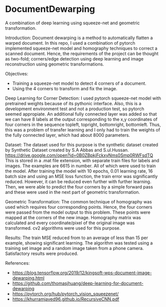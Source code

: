 # DocumentDewarping
A combination of deep learning using squeeze-net and geometric transformation.

Introduction: 
Document dewarping is a method to automatically flatten a warped document. 
In this repo, I used a combination of pytorch implemented squeeze-net model and homography techniques to correct a scanned document. 
Hence, the requirements of the project can be thought as two-fold; corners/edge detection using deep learning and image reconstruction using geometric transformations.

Objectives:
- Training a squeeze-net model to detect 4 corners of a document.
- Using the 4 corners to transform and fix the image.

Deep Learning for Corner Detection: 
I used pytorch squeeze-net model with pretrained weights because of its pythonic interface. Also, this is a development environment test and not a production test, so pytorch seemed appropiate. An additional fully connected layer was added so that we can have 8 labels at the output 
corresponding to the x,y coordinates of four corners in the sequence topleft, topright, bottomright, bottomleft. Thus, this was a problem of transfer learning and I only
had to train the weights of the fully connected layer, which had about 8000 parameters. 

Dataset: 
The dataset used for this purpose is the synthetic dataset created by Synthetic Dataset created by S.A Abbas and S.ul.Hussan. 
https://drive.google.com/open?id=0B0ZBpkjFckxyNms0Smp0RWFsdTQ
This is stored in a .mat file extension, with separate train files for labels and images. The examples are 6615 in number. All of which were used to train the model.
After training the model with 10 epochs, 0.01 learning rate, 16 batch size and using an MSE loss function, the train error was significantly reduced. However, it can be reduced even further with further learning.
Then, we were able to predict the four corners by a simple forward pass and these were used in the next part of geometric transformation.

Geometric Transformation:
The common technique of homography was used which requires four corresponding points. Hence, the four corners were passed from the model output to this problem. These 
points were mapped at the corners of the new image. Homography matrix was calculated and every coordinate/pixel of the original image was transformed. cv2 algorithms were used for this purpose.

Results:
The train MSE reduced from to an average of less than 15 per example, showing significant learning. The algorithm was tested using a training set image and a random image taken from a phone camera. Satisfactory results were produced.  

References:
- https://blog.tensorflow.org/2019/12/kingsoft-wps-document-image-dewarping.html
- https://github.com/thomasjhuang/deep-learning-for-document-dewarping
- https://pytorch.org/hub/pytorch_vision_squeezenet/
- https://khurramjaved96.github.io/RecursiveCNN.pdf
